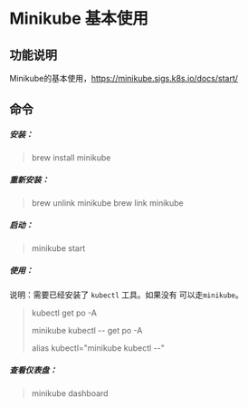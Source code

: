 # Minikube 基本使用

## 功能说明

Minikube的基本使用，https://minikube.sigs.k8s.io/docs/start/

## 命令

##### 安装：
> brew install minikube

##### 重新安装：
>brew unlink minikube
>brew link minikube

##### 启动：
>minikube start

##### 使用：

说明：需要已经安装了 `kubectl` 工具。如果没有 可以走`minikube`。
> kubectl get po -A
> 
> minikube kubectl -- get po -A
> 
> alias kubectl="minikube kubectl --"

##### 查看仪表盘：
> minikube dashboard

